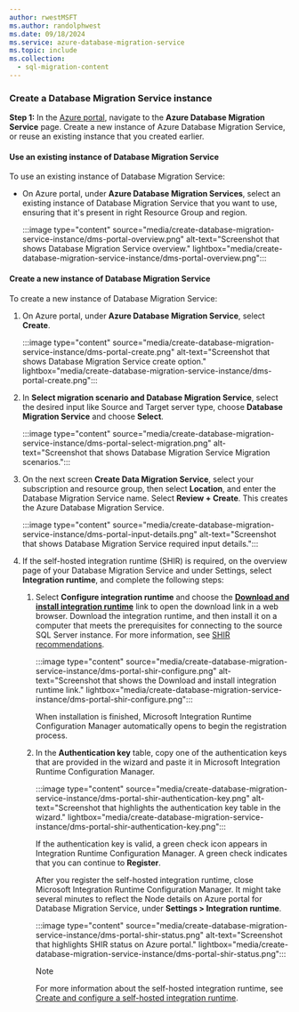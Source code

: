 ```yaml
---
author: rwestMSFT
ms.author: randolphwest
ms.date: 09/18/2024
ms.service: azure-database-migration-service
ms.topic: include
ms.collection:
  - sql-migration-content
---
```

### Create a Database Migration Service instance

**Step 1:** In the [Azure portal](https://portal.azure.com/#browse/Microsoft.DataMigration%2Fservices), navigate to the **Azure Database Migration Service** page. Create a new instance of Azure Database Migration Service, or reuse an existing instance that you created earlier.

#### Use an existing instance of Database Migration Service

To use an existing instance of Database Migration Service:

- On Azure portal, under **Azure Database Migration Services**, select an existing instance of Database Migration Service that you want to use, ensuring that it's present in right Resource Group and region.

  :::image type="content" source="media/create-database-migration-service-instance/dms-portal-overview.png" alt-text="Screenshot that shows Database Migration Service overview." lightbox="media/create-database-migration-service-instance/dms-portal-overview.png":::

#### Create a new instance of Database Migration Service

To create a new instance of Database Migration Service:

1. On Azure portal, under **Azure Database Migration Service**, select **Create**.

   :::image type="content" source="media/create-database-migration-service-instance/dms-portal-create.png" alt-text="Screenshot that shows Database Migration Service create option." lightbox="media/create-database-migration-service-instance/dms-portal-create.png":::

1. In **Select migration scenario and Database Migration Service**, select the desired input like Source and Target server type, choose **Database Migration Service** and choose **Select**.

   :::image type="content" source="media/create-database-migration-service-instance/dms-portal-select-migration.png" alt-text="Screenshot that shows Database Migration Service Migration scenarios.":::

1. On the next screen **Create Data Migration Service**, select your subscription and resource group, then select **Location**, and enter the Database Migration Service name. Select **Review + Create**. This creates the Azure Database Migration Service.

   :::image type="content" source="media/create-database-migration-service-instance/dms-portal-input-details.png" alt-text="Screenshot that shows Database Migration Service required input details.":::

1. If the self-hosted integration runtime (SHIR) is required, on the overview page of your Database Migration Service and under Settings, select **Integration runtime**, and complete the following steps:

   1. Select **Configure integration runtime** and choose the **[Download and install integration runtime](https://aka.ms/sql-migration-shir-download)** link to open the download link in a web browser. Download the integration runtime, and then install it on a computer that meets the prerequisites for connecting to the source SQL Server instance. For more information, see [SHIR recommendations](../migration-using-azure-data-studio.md?tabs=azure-sql-mi#recommendations-for-using-a-self-hosted-integration-runtime-for-database-migrations).

      :::image type="content" source="media/create-database-migration-service-instance/dms-portal-shir-configure.png" alt-text="Screenshot that shows the Download and install integration runtime link." lightbox="media/create-database-migration-service-instance/dms-portal-shir-configure.png":::

      When installation is finished, Microsoft Integration Runtime Configuration Manager automatically opens to begin the registration process.

   1. In the **Authentication key** table, copy one of the authentication keys that are provided in the wizard and paste it in Microsoft Integration Runtime Configuration Manager.

      :::image type="content" source="media/create-database-migration-service-instance/dms-portal-shir-authentication-key.png" alt-text="Screenshot that highlights the authentication key table in the wizard." lightbox="media/create-database-migration-service-instance/dms-portal-shir-authentication-key.png":::

      If the authentication key is valid, a green check icon appears in Integration Runtime Configuration Manager. A green check indicates that you can continue to **Register**.

      After you register the self-hosted integration runtime, close Microsoft Integration Runtime Configuration Manager. It might take several minutes to reflect the Node details on Azure portal for Database Migration Service, under **Settings > Integration runtime**.

      :::image type="content" source="media/create-database-migration-service-instance/dms-portal-shir-status.png" alt-text="Screenshot that highlights SHIR status on Azure portal." lightbox="media/create-database-migration-service-instance/dms-portal-shir-status.png":::

      > [!NOTE]  
      > For more information about the self-hosted integration runtime, see [Create and configure a self-hosted integration runtime](../../data-factory/create-self-hosted-integration-runtime.md).
